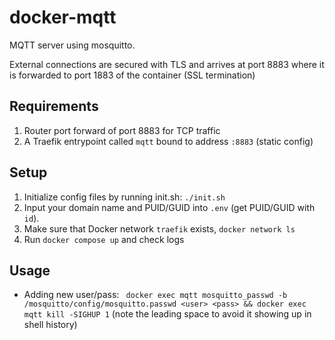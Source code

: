 # docker-mqtt
MQTT server using mosquitto.

External connections are secured with TLS and arrives at port 8883 where it is forwarded to port 1883 of the container (SSL termination)

## Requirements
1. Router port forward of port 8883 for TCP traffic
1. A Traefik entrypoint called `mqtt` bound to address `:8883` (static config)

## Setup
1. Initialize config files by running init.sh: `./init.sh`
1. Input your domain name and PUID/GUID into `.env` (get PUID/GUID with `id`).
1. Make sure that Docker network `traefik` exists, `docker network ls`
1. Run `docker compose up` and check logs

## Usage
* Adding new user/pass: ` docker exec mqtt mosquitto_passwd -b /mosquitto/config/mosquitto.passwd <user> <pass> && docker exec mqtt kill -SIGHUP 1` (note the leading space to avoid it showing up in shell history)
